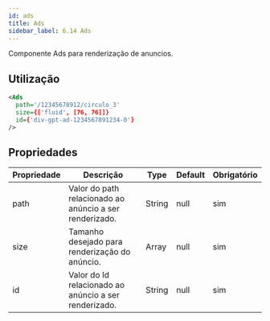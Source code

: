 ```yaml
---
id: ads
title: Ads
sidebar_label: 6.14 Ads
---
```


Componente Ads para renderização de anuncios.

## Utilização

```xml
<Ads
  path='/12345678912/circulo_3'
  size={['fluid', [76, 76]]}
  id={'div-gpt-ad-1234567891234-0'}
/>
```

## Propriedades

| Propriedade | Descrição                                               | Type   | Default | Obrigatório |
|-------------|---------------------------------------------------------|--------|---------|-------------|
| path        | Valor do path relacionado ao anúncio a ser renderizado. | String | null    | sim         |
| size        | Tamanho desejado para renderização do anúncio.          | Array  | null    | sim         |
| id          | Valor do Id relacionado ao anúncio a ser renderizado.   | String | null    | sim         |
